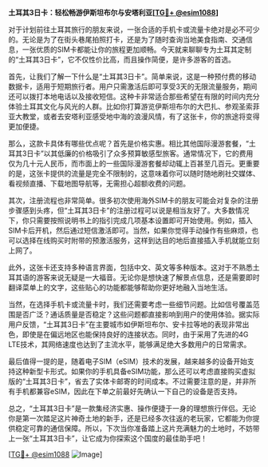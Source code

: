 **土耳其3日卡：轻松畅游伊斯坦布尔与安塔利亚[[TG💪+ @esim1088](https://t.me/s/esim1088)]**

对于计划前往土耳其旅行的朋友来说，一张合适的手机卡或流量卡绝对是必不可少的。无论是为了在街头巷尾拍照打卡，还是为了随时查询当地美食指南、交通信息，一张优质的SIM卡都能让你的旅程更加顺畅。今天就来聊聊专为土耳其定制的“土耳其3日卡”，它不仅性价比高，而且操作简便，是许多游客的首选。

首先，让我们了解一下什么是“土耳其3日卡”。简单来说，这是一种预付费的移动数据卡，适用于短期旅行者。用户只需激活后即可享受3天的无限流量服务，期间还可以拨打本地电话以及接收短信。这种卡非常适合那些希望在有限的时间内充分体验土耳其文化与风光的人群。比如你打算游览伊斯坦布尔的大巴扎、参观圣索菲亚大教堂，或者去安塔利亚感受地中海的浪漫风情，有了这张卡，你的旅途将变得更加便捷。

那么，这款卡具体有哪些优点呢？首先是价格实惠。相比其他国际漫游套餐，“土耳其3日卡”以其低廉的价格吸引了众多预算敏感型旅客。通常情况下，它的费用仅为几十元人民币，而市面上的一些国际漫游套餐却动辄上百甚至几百元。更重要的是，这张卡提供的流量是完全不限制的，这意味着你可以随时随地刷社交媒体、看视频直播、下载地图导航等，无需担心超额收费的问题。

其次，注册流程也非常简单。很多初次使用海外SIM卡的朋友可能会对复杂的注册步骤感到头疼，但“土耳其3日卡”的注册过程可以说是相当友好了。大多数情况下，你只需要按照说明书上的指引完成几项基本设置即可开始使用。例如，插入SIM卡后开机，然后通过短信激活即可。当然，如果你觉得手动操作有些麻烦，也可以选择在线购买时附带的预激活服务，这样到达目的地后直接插入手机就能立刻上网了。

此外，这张卡还支持多种语言界面，包括中文、英文等多种版本。这对于不熟悉土耳其语的游客来说无疑是一大福音。无论你是想快速了解景点信息，还是需要即时翻译菜单上的文字，这些贴心的功能都能够帮助你更好地融入当地生活。

当然，在选择手机卡或流量卡时，我们还需要考虑一些细节问题。比如信号覆盖范围是否广泛？通话质量是否稳定？这些问题都直接影响到用户的使用体验。据实际用户反馈，“土耳其3日卡”在主要城市如伊斯坦布尔、安卡拉等地的表现非常出色，即使是在偏远地区也能保持良好的连接状态。同时，由于采用了先进的4G LTE技术，其网络速度也达到了主流水平，能够满足绝大多数用户的日常需求。

最后值得一提的是，随着电子SIM（eSIM）技术的发展，越来越多的设备开始支持这种新型卡形式。如果你的手机具备eSIM功能，那么还可以考虑直接购买虚拟版的“土耳其3日卡”，省去了实体卡邮寄的时间成本。不过需要注意的是，并非所有手机都兼容eSIM，因此在下单之前最好先确认一下自己的设备是否支持。

总之，“土耳其3日卡”是一款集经济实惠、操作便捷于一身的理想旅行伴侣。无论你是第一次踏足这片神奇土地的新手，还是已经多次往返的老玩家，它都能为你提供稳定可靠的通信保障。所以，下次当你准备踏上这片充满魅力的土地时，不妨带上一张“土耳其3日卡”，让它成为你探索这个国度的最佳助手吧！

[[TG💪+ @esim1088](https://t.me/s/esim1088) ![Image](https://i.postimg.cc/4NQfJmqS/Snipaste-2025-05-13-00-14-12.png)]